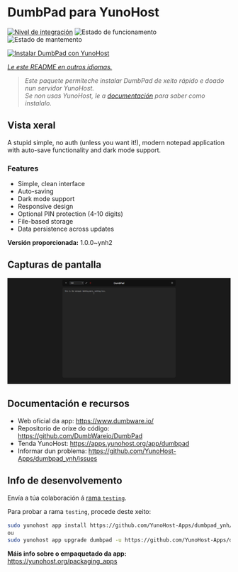 <!--
NOTA: Este README foi creado automáticamente por <https://github.com/YunoHost/apps/tree/master/tools/readme_generator>
NON debe editarse manualmente.
-->

# DumbPad para YunoHost

[![Nivel de integración](https://apps.yunohost.org/badge/integration/dumbpad)](https://ci-apps.yunohost.org/ci/apps/dumbpad/)
![Estado de funcionamento](https://apps.yunohost.org/badge/state/dumbpad)
![Estado de mantemento](https://apps.yunohost.org/badge/maintained/dumbpad)

[![Instalar DumbPad con YunoHost](https://install-app.yunohost.org/install-with-yunohost.svg)](https://install-app.yunohost.org/?app=dumbpad)

*[Le este README en outros idiomas.](./ALL_README.md)*

> *Este paquete permíteche instalar DumbPad de xeito rápido e doado nun servidor YunoHost.*  
> *Se non usas YunoHost, le a [documentación](https://yunohost.org/install) para saber como instalalo.*

## Vista xeral

A stupid simple, no auth (unless you want it!), modern notepad application with auto-save functionality and dark mode support.

### Features

- Simple, clean interface
- Auto-saving
- Dark mode support
- Responsive design
- Optional PIN protection (4-10 digits)
- File-based storage
- Data persistence across updates


**Versión proporcionada:** 1.0.0~ynh2

## Capturas de pantalla

![Captura de pantalla de DumbPad](./doc/screenshots/screenshot.png)

## Documentación e recursos

- Web oficial da app: <https://www.dumbware.io/>
- Repositorio de orixe do código: <https://github.com/DumbWareio/DumbPad>
- Tenda YunoHost: <https://apps.yunohost.org/app/dumbpad>
- Informar dun problema: <https://github.com/YunoHost-Apps/dumbpad_ynh/issues>

## Info de desenvolvemento

Envía a túa colaboración á [rama `testing`](https://github.com/YunoHost-Apps/dumbpad_ynh/tree/testing).

Para probar a rama `testing`, procede deste xeito:

```bash
sudo yunohost app install https://github.com/YunoHost-Apps/dumbpad_ynh/tree/testing --debug
ou
sudo yunohost app upgrade dumbpad -u https://github.com/YunoHost-Apps/dumbpad_ynh/tree/testing --debug
```

**Máis info sobre o empaquetado da app:** <https://yunohost.org/packaging_apps>
